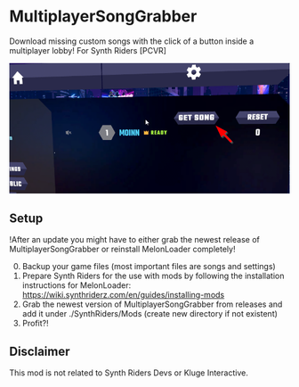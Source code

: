 # MultiplayerSongGrabber

Download missing custom songs with the click of a button inside a multiplayer lobby!
For Synth Riders [PCVR]

![preview](preview.png)

## Setup
!After an update you might have to either grab the newest release of MultiplayerSongGrabber or reinstall MelonLoader completely!

0. Backup your game files (most important files are songs and settings)
1. Prepare Synth Riders for the use with mods by following the installation instructions for MelonLoader:  https://wiki.synthriderz.com/en/guides/installing-mods
2. Grab the newest version of MultiplayerSongGrabber from releases and add it under ./SynthRiders/Mods (create new directory if not existent)
5. Profit?!

## Disclaimer
This mod is not related to Synth Riders Devs or Kluge Interactive.
